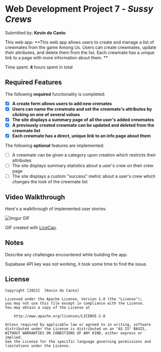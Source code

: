 # Web Development Project 7 - _Sussy Crews_

Submitted by: **Kevin do Canto**

This web app: **This web app allows users to create and manage a list of crewmates from the game Among Us. Users can create crewmates, update their attributes, and delete them from the list. Each crewmate has a unique link to a page with more information about them. **

Time spent: **4** hours spent in total

## Required Features

The following **required** functionality is completed:

- [x] **A create form allows users to add new cremates**
- [x] **Users can name the crewmate and set the crewmate's attributes by clicking on one of several values**
- [x] **The site displays a summary page of all the user's added crewmates**
- [x] **A previously created crewmate can be updated and deleted from the crewmate list**
- [x] **Each crewmate has a direct, unique link to an info page about them**

The following **optional** features are implemented:

- [ ] A crewmate can be given a category upon creation which restricts their attributes
- [ ] The site displays summary statistics about a user's crew on their crew page
- [ ] The site displays a custom "success" metric about a user's crew which changes the look of the crewmate list

## Video Walkthrough

Here's a walkthrough of implemented user stories:

![Imgur GIF](https://imgur.com/a/RTr4pZ3.gif)

<!-- Replace this with whatever GIF tool you used! -->

GIF created with [LiceCap](http://www.cockos.com/licecap/).

## Notes

Describe any challenges encountered while building the app.

Supabase API key was not working, it took some time to find the issue.

## License

    Copyright [2023]  [Kevin do Canto]

    Licensed under the Apache License, Version 2.0 (the "License");
    you may not use this file except in compliance with the License.
    You may obtain a copy of the License at

        http://www.apache.org/licenses/LICENSE-2.0

    Unless required by applicable law or agreed to in writing, software
    distributed under the License is distributed on an "AS IS" BASIS,
    WITHOUT WARRANTIES OR CONDITIONS OF ANY KIND, either express or implied.
    See the License for the specific language governing permissions and
    limitations under the License.
